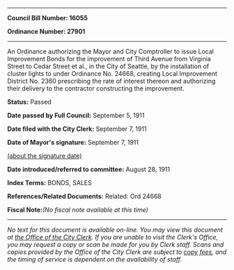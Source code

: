 

********

**Council Bill Number: 16055**
   
**Ordinance Number: 27901**
********

 An Ordinance authorizing the Mayor and City Comptroller to issue Local Improvement Bonds for the improvement of Third Avenue from Virginia Street to Cedar Street et al., in the City of Seattle, by the installation of cluster lights to under Ordinance No. 24668, creating Local Improvement District No. 2360 prescribing the rate of interest thereon and authorizing their delivery to the contractor constructing the improvement.

**Status:** Passed
   
**Date passed by Full Council:** September 5, 1911
   
**Date filed with the City Clerk:** September 7, 1911
   
**Date of Mayor's signature:** September 7, 1911
   
[(about the signature date)](/~public/approvaldate.htm)
   
   
   
**Date introduced/referred to committee:** August 28, 1911
   
   
**Index Terms:** BONDS, SALES

**References/Related Documents:** Related: Ord 24668

**Fiscal Note:**_(No fiscal note available at this time)_
********

_No text for this document is available on-line. You may view this document at [the Office of the City Clerk](http://www.seattle.gov/leg/clerk/contactUs.htm). If you are unable to visit the Clerk's Office, you may request a copy or scan be made for you by Clerk staff. Scans and copies provided by the Office of the City Clerk are subject to [copy fees](http://clerk.seattle.gov/~public/clerkfees.htm), and the timing of service is dependent on the availability of staff._

